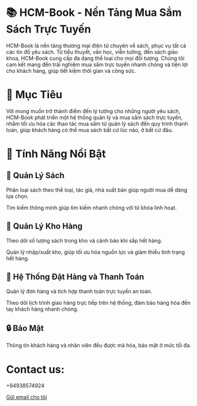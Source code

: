 <!DOCTYPE html>
<html>
<head></head>
<body>

<h1>📚 HCM-Book - Nền Tảng Mua Sắm Sách Trực Tuyến</h1>
<p>HCM-Book là nền tảng thương mại điện tử chuyên về sách, phục vụ tất cả các tín đồ yêu sách. Từ tiểu thuyết, văn học, viễn tưởng, đến sách giáo khoa, HCM-Book cung cấp đa dạng thể loại cho mọi đối tượng. Chúng tôi cam kết mang đến trải nghiệm mua sắm trực tuyến nhanh chóng và tiện lợi cho khách hàng, giúp tiết kiệm thời gian và công sức.</p>

<h1>🌟 Mục Tiêu</h1>
<p>Với mong muốn trở thành điểm đến lý tưởng cho những người yêu sách, HCM-Book phát triển một hệ thống quản lý và mua sắm sách trực tuyến, nhằm tối ưu hóa các thao tác mua sắm từ quản lý sách đến quy trình thanh toán, giúp khách hàng có thể mua sách bất cứ lúc nào, ở bất cứ đâu.</p>

<h1></h1>
<p></p>

<h1>🔑 Tính Năng Nổi Bật</h1>
<h2>📖 Quản Lý Sách</h2>
<p>Phân loại sách theo thể loại, tác giả, nhà xuất bản giúp người mua dễ dàng lựa chọn.</p>
<p>Tìm kiếm thông minh giúp tìm kiếm nhanh chóng với từ khóa linh hoạt.</p>
<h2>🏬 Quản Lý Kho Hàng</h2>
<p>Theo dõi số lượng sách trong kho và cảnh báo khi sắp hết hàng.</p>
<p>Quản lý nhập/xuất kho, giúp tối ưu hóa nguồn lực và giảm thiểu tình trạng hết hàng.</p>
<h2>🛒 Hệ Thống Đặt Hàng và Thanh Toán</h2>
<p>Quản lý đơn hàng và tích hợp thanh toán trực tuyến an toàn.</p>
<p>Theo dõi lịch trình giao hàng trực tiếp trên hệ thống, đảm bảo hàng hóa đến tay khách hàng nhanh chóng.</p>
<h2>🔒 Bảo Mật</h2>
<p>Thông tin khách hàng và nhân viên đều được mã hóa, bảo mật ở mức tối đa.</p>
<h1>Contact us:</h1>
<p>+84938574924</p>
<a href="mailto:tukie04022004@gmail.com?subject=Chào%20bạn&body=Nội%20dung%20ở%20đây">Gửi email cho tôi</a>
</body>
</html>
